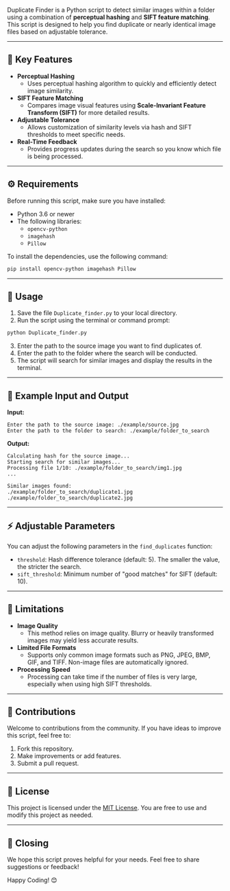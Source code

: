 Duplicate Finder is a Python script to detect similar images within a folder using a combination of **perceptual hashing** and **SIFT feature matching**. This script is designed to help you find duplicate or nearly identical image files based on adjustable tolerance.

---

## 🎯 Key Features

- **Perceptual Hashing**
  - Uses perceptual hashing algorithm to quickly and efficiently detect image similarity.
- **SIFT Feature Matching**
  - Compares image visual features using **Scale-Invariant Feature Transform (SIFT)** for more detailed results.
- **Adjustable Tolerance**
  - Allows customization of similarity levels via hash and SIFT thresholds to meet specific needs.
- **Real-Time Feedback**
  - Provides progress updates during the search so you know which file is being processed.

---

## ⚙️ Requirements

Before running this script, make sure you have installed:

- Python 3.6 or newer
- The following libraries:
  - `opencv-python`
  - `imagehash`
  - `Pillow`

To install the dependencies, use the following command:

```bash
pip install opencv-python imagehash Pillow
```

---

## 🚀 Usage

1. Save the file `Duplicate_finder.py` to your local directory.
2. Run the script using the terminal or command prompt:

```bash
python Duplicate_finder.py
```

3. Enter the path to the source image you want to find duplicates of.
4. Enter the path to the folder where the search will be conducted.
5. The script will search for similar images and display the results in the terminal.

---

## 📝 Example Input and Output

**Input:**

```
Enter the path to the source image: ./example/source.jpg
Enter the path to the folder to search: ./example/folder_to_search
```

**Output:**

```
Calculating hash for the source image...
Starting search for similar images...
Processing file 1/10: ./example/folder_to_search/img1.jpg
...

Similar images found:
./example/folder_to_search/duplicate1.jpg
./example/folder_to_search/duplicate2.jpg
```

---

## ⚡ Adjustable Parameters

You can adjust the following parameters in the `find_duplicates` function:

- `threshold`: Hash difference tolerance (default: 5). The smaller the value, the stricter the search.
- `sift_threshold`: Minimum number of "good matches" for SIFT (default: 10).

---

## 🚧 Limitations

- **Image Quality**
  - This method relies on image quality. Blurry or heavily transformed images may yield less accurate results.
- **Limited File Formats**
  - Supports only common image formats such as PNG, JPEG, BMP, GIF, and TIFF. Non-image files are automatically ignored.
- **Processing Speed**
  - Processing can take time if the number of files is very large, especially when using high SIFT thresholds.

---

## 🤝 Contributions

Welcome to contributions from the community. If you have ideas to improve this script, feel free to:

1. Fork this repository.
2. Make improvements or add features.
3. Submit a pull request.

---

## 📜 License

This project is licensed under the [MIT License](LICENSE). You are free to use and modify this project as needed.

---

## 🎉 Closing

We hope this script proves helpful for your needs. Feel free to share suggestions or feedback!

Happy Coding! 😊
